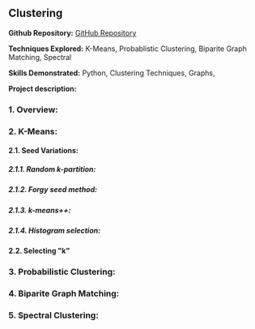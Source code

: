 ## Clustering

**Github Repository:** [GitHub Repository](https://github.com/drewc747/machine-learning-examples/tree/master/clustering)

**Techniques Explored:** K-Means, Probablistic Clustering, Biparite Graph Matching, Spectral

**Skills Demonstrated:** Python, Clustering Techniques, Graphs, 

**Project description:**  

### 1. Overview:

### 2. K-Means:

#### 2.1. Seed Variations:

##### 2.1.1. Random k-partition:

##### 2.1.2. Forgy seed method:

##### 2.1.3. k-means++:

##### 2.1.4. Histogram selection:

#### 2.2. Selecting "k"

### 3. Probabilistic Clustering:

### 4. Biparite Graph Matching:

### 5. Spectral Clustering:

